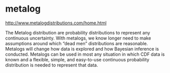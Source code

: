 # metalog

http://www.metalogdistributions.com/home.html

The Metalog distribution are probability distributions to represent any continuous uncertainty. With metalogs, we know longer need to make assumptions around which “dead men” distributions are reasonable. Metalogs will change how data is explored and how Bayesian inference is conducted. Metalogs can be used in most any situation in which CDF data is known and a flexible, simple, and easy-to-use continuous probability distribution is needed to represent that data. 
